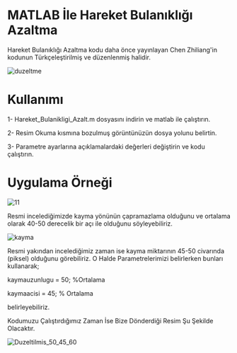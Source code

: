 # MATLAB İle Hareket Bulanıklığı Azaltma
Hareket Bulanıklığı Azaltma kodu daha önce yayınlayan Chen Zhiliang'in kodunun Türkçeleştirilmiş ve düzenlenmiş halidir. 

![duzeltme](https://user-images.githubusercontent.com/48344066/76417992-e96e4a00-63ae-11ea-9f4e-7df676233be4.PNG)

# Kullanımı

1- Hareket_Bulanikligi_Azalt.m dosyasını indirin ve matlab ile çalıştırın. 

2- Resim Okuma kısmına bozulmuş görüntünüzün dosya yolunu belirtin.

3- Parametre ayarlarına açıklamalardaki değerleri değiştirin ve kodu çalıştırın.

# Uygulama Örneği

![11](https://user-images.githubusercontent.com/48344066/76417441-ed4d9c80-63ad-11ea-9243-594a1457c585.jpg)

Resmi incelediğimizde kayma yönünün çapramazlama olduğunu ve ortalama olarak 40-50 derecelik bir açı ile olduğunu söyleyebiliriz. 

![kayma](https://user-images.githubusercontent.com/48344066/76417723-6c42d500-63ae-11ea-8229-f14f650143d3.PNG)

Resmi yakından incelediğimiz zaman ise kayma miktarının 45-50 civarında (piksel) olduğunu görebiliriz.
O Halde Parametrelerimizi belirlerken bunları kullanarak;

kaymauzunlugu = 50;       %Ortalama

kaymaacisi = 45;    % Ortalama 

belirleyebiliriz.

Kodumuzu Çalıştırdığımız Zaman İse Bize Dönderdiği Resim Şu Şekilde Olacaktır.

![Duzeltilmis_50_45_60](https://user-images.githubusercontent.com/48344066/76417884-bb890580-63ae-11ea-9351-0aa10e554312.png)

